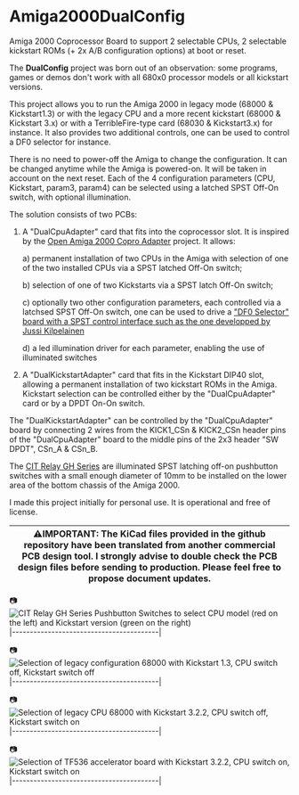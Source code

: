 # Amiga2000DualConfig
Amiga 2000 Coprocessor Board to support 2 selectable CPUs, 2 selectable kickstart ROMs (+ 2x A/B configuration options) at boot or reset.

The **DualConfig** project was born out of an observation: some programs, games or demos don't work with all 680x0 processor models or all kickstart versions.

This project allows you to run the Amiga 2000 in legacy mode (68000 & Kickstart1.3) or with the legacy CPU and a more recent kickstart (68000 & Kickstart 3.x) or with a TerribleFire-type card (68030 & Kickstart3.x) for instance. It also provides two additional controls, one can be used to control a DF0 selector for instance. 

There is no need to power-off the Amiga to change the configuration. It can be changed anytime while the Amiga is powered-on. It will be taken in account on the next reset. Each of the 4 configuration parameters (CPU, Kickstart, param3, param4) can be selected using a latched SPST Off-On switch, with optional illumination.

The solution consists of two PCBs:

1. A "DualCpuAdapter" card that fits into the coprocessor slot. It is inspired by the [Open Amiga 2000 Copro Adapter](https://github.com/SukkoPera/OpenAmiga2000CoproAdapter) project. It allows:

   a) permanent installation of two CPUs in the Amiga with selection of one of the two installed CPUs via a SPST latched Off-On switch;

   b) selection of one of two Kickstarts via a SPST latch Off-On switch;

   c) optionally two other configuration parameters, each controlled via a latchsed SPST Off-On switch, one can be used to drive a ["DF0 Selector" board with a SPST control interface such as the one developped by Jussi Kilpelainen](https://jussikilpelainen.kapsi.fi/wordpress/?p=256)

   d) a led illumination driver for each parameter, enabling the use of illuminated switches 

3. A "DualKickstartAdapter" card that fits in the Kickstart DIP40 slot, allowing a permanent installation of two kickstart ROMs in the Amiga. Kickstart selection can be controlled either by the "DualCpuAdapter" card or by a DPDT On-On switch. 

The "DualKickstartAdapter" can be controlled by the "DualCpuAdapter" board by connecting 2 wires from the KICK1_CSn & KICK2_CSn header pins of the "DualCpuAdapter" board to the middle pins of the 2x3 header "SW DPDT", CSn_A & CSn_B.

The [CIT Relay GH Series](http://citrelay.com/view_switch.php?series=GH) are illuminated SPST latching off-on pushbutton switches with a small enough diameter of 10mm to be installed on the lower area of the bottom chassis of the Amiga 2000.

I made this project initially for personal use. It is operational and free of license. 


|:warning:**IMPORTANT: The KiCad files provided in the github repository have been translated from another commercial PCB design tool. I strongly advise to double check the PCB design files before sending to production. Please feel free to propose document updates.** |
|-----------------------------------------|

:camera:![CIT Relay GH Series Pushbutton Switches to select CPU model (red on the left) and Kickstart version (green on the right)](https://github.com/users/mutedsounds/projects/1/assets/135176179/4c770e0a-ff8a-44ca-834e-0b1e27449c4a)
|-----------------------------------------|

:camera:![Selection of legacy configuration 68000 with Kickstart 1.3, CPU switch off, Kickstart switch off](https://github.com/users/mutedsounds/projects/1/assets/135176179/7f285a54-d631-4581-9c03-284ca2d2d242)
|-----------------------------------------|

:camera:![Selection of legacy CPU 68000 with Kickstart 3.2.2, CPU switch off, Kickstart switch on](https://github.com/users/mutedsounds/projects/1/assets/135176179/2aaed360-2e29-441e-9bbe-69dbc4d2bf91)
|-----------------------------------------|

:camera:![Selection of TF536 accelerator board with Kickstart 3.2.2, CPU switch on, Kickstart switch on](https://github.com/users/mutedsounds/projects/1/assets/135176179/309dac52-2971-43a3-9c62-463e57b7b171)
|-----------------------------------------|

